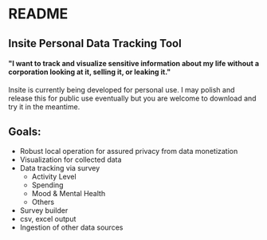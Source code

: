 # README
## Insite Personal Data Tracking Tool

#### "I want to track and visualize sensitive information about my life without a corporation looking at it, selling it, or leaking it."

Insite is currently being developed for personal use. I may polish and release this for public use eventually but you are welcome to download and try it in the meantime.

## Goals:
- Robust local operation for assured privacy from data monetization
- Visualization for collected data
- Data tracking via survey
    - Activity Level
    - Spending
    - Mood & Mental Health
    - Others
- Survey builder
- csv, excel output
- Ingestion of other data sources
